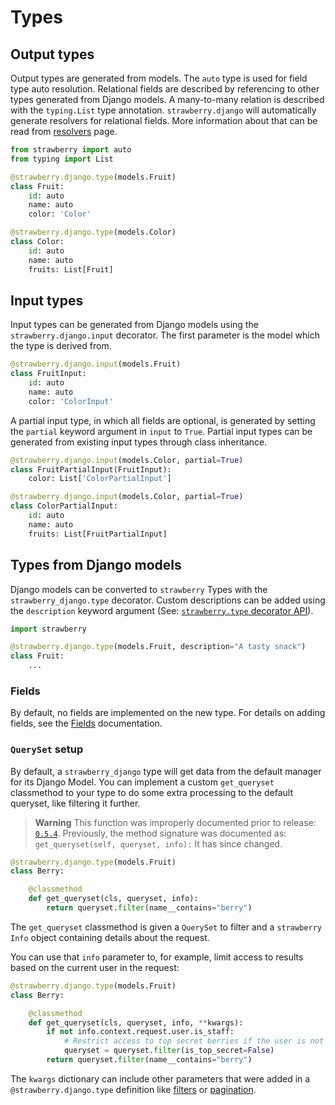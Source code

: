 # Types

## Output types

Output types are generated from models. The `auto` type is used for field type auto resolution.
Relational fields are described by referencing to other types generated from Django models.
A many-to-many relation is described with the `typing.List` type annotation.
`strawberry.django` will automatically generate resolvers for relational fields.
More information about that can be read from [resolvers](resolvers.md) page.

```python
from strawberry import auto
from typing import List

@strawberry.django.type(models.Fruit)
class Fruit:
    id: auto
    name: auto
    color: 'Color'

@strawberry.django.type(models.Color)
class Color:
    id: auto
    name: auto
    fruits: List[Fruit]
```

## Input types

Input types can be generated from Django models using the `strawberry.django.input` decorator.
The first parameter is the model which the type is derived from.

```python
@strawberry.django.input(models.Fruit)
class FruitInput:
    id: auto
    name: auto
    color: 'ColorInput'
```

A partial input type, in which all fields are optional, is generated by setting the `partial` keyword argument in `input` to `True`.
Partial input types can be generated from existing input types through class inheritance.

```python
@strawberry.django.input(models.Color, partial=True)
class FruitPartialInput(FruitInput):
    color: List['ColorPartialInput']

@strawberry.django.input(models.Color, partial=True)
class ColorPartialInput:
    id: auto
    name: auto
    fruits: List[FruitPartialInput]
```

## Types from Django models

Django models can be converted to `strawberry` Types with the `strawberry_django.type` decorator. Custom descriptions can be added using the `description` keyword argument (See: [`strawberry.type` decorator API](https://strawberry.rocks/docs/types/object-types#api)).

```python
import strawberry

@strawberry.django.type(models.Fruit, description="A tasty snack")
class Fruit:
    ...
```

### Fields

By default, no fields are implemented on the new type. For details on adding fields,
see the [Fields](fields.md) documentation.

### `QuerySet` setup

By default, a `strawberry_django` type will get data from the default manager for its Django Model.
You can implement a custom `get_queryset` classmethod to your type to do some extra processing to the default queryset,
like filtering it further.

> **Warning** This function was improperly documented prior to release: [`0.5.4`](https://github.com/strawberry-graphql/strawberry-graphql-django/releases/tag/v0.5.4). Previously, the method signature was documented as: `get_queryset(self, queryset, info):` It has since changed.

```python
@strawberry.django.type(models.Fruit)
class Berry:

    @classmethod
    def get_queryset(cls, queryset, info):
        return queryset.filter(name__contains="berry")
```

The `get_queryset` classmethod is given a `QuerySet` to filter and
a `strawberry` `Info` object containing details about the request.

You can use that `info` parameter to, for example,
limit access to results based on the current user in the request:

```python
@strawberry.django.type(models.Fruit)
class Berry:

    @classmethod
    def get_queryset(cls, queryset, info, **kwargs):
        if not info.context.request.user.is_staff:
            # Restrict access to top secret berries if the user is not a staff member
            queryset = queryset.filter(is_top_secret=False)
        return queryset.filter(name__contains="berry")
```

The `kwargs` dictionary can include other parameters that were added in a `@strawberry.django.type` definition
like [filters](filters.md) or [pagination](pagination.md).
